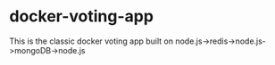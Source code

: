 # docker-voting-app
This is the classic docker voting app built on node.js->redis->node.js->mongoDB->node.js
